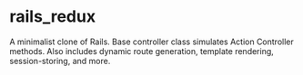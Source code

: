 rails_redux
===========
A minimalist clone of Rails. Base controller class simulates Action Controller methods. 
Also includes dynamic route generation, template rendering, session-storing, and more.
